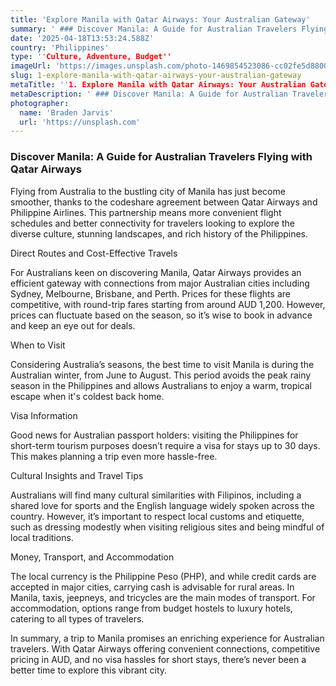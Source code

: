```yaml
---
title: 'Explore Manila with Qatar Airways: Your Australian Gateway'
summary: ' ### Discover Manila: A Guide for Australian Travelers Flying with Qatar Airways...'
date: '2025-04-18T13:53:24.588Z'
country: 'Philippines'
type: ''Culture, Adventure, Budget''
imageUrl: 'https://images.unsplash.com/photo-1469854523086-cc02fe5d8800'
slug: 1-explore-manila-with-qatar-airways-your-australian-gateway
metaTitle: ''1. Explore Manila with Qatar Airways: Your Australian Gateway''
metaDescription: ' ### Discover Manila: A Guide for Australian Travelers Flying with Qatar Airways...'
photographer:
  name: 'Braden Jarvis'
  url: 'https://unsplash.com'
---
```


### Discover Manila: A Guide for Australian Travelers Flying with Qatar Airways

Flying from Australia to the bustling city of Manila has just become smoother, thanks to the codeshare agreement between Qatar Airways and Philippine Airlines. This partnership means more convenient flight schedules and better connectivity for travelers looking to explore the diverse culture, stunning landscapes, and rich history of the Philippines.

Direct Routes and Cost-Effective Travels

For Australians keen on discovering Manila, Qatar Airways provides an efficient gateway with connections from major Australian cities including Sydney, Melbourne, Brisbane, and Perth. Prices for these flights are competitive, with round-trip fares starting from around AUD 1,200. However, prices can fluctuate based on the season, so it’s wise to book in advance and keep an eye out for deals.

When to Visit

Considering Australia’s seasons, the best time to visit Manila is during the Australian winter, from June to August. This period avoids the peak rainy season in the Philippines and allows Australians to enjoy a warm, tropical escape when it's coldest back home.

Visa Information

Good news for Australian passport holders: visiting the Philippines for short-term tourism purposes doesn’t require a visa for stays up to 30 days. This makes planning a trip even more hassle-free.

Cultural Insights and Travel Tips

Australians will find many cultural similarities with Filipinos, including a shared love for sports and the English language widely spoken across the country. However, it’s important to respect local customs and etiquette, such as dressing modestly when visiting religious sites and being mindful of local traditions.

Money, Transport, and Accommodation

The local currency is the Philippine Peso (PHP), and while credit cards are accepted in major cities, carrying cash is advisable for rural areas. In Manila, taxis, jeepneys, and tricycles are the main modes of transport. For accommodation, options range from budget hostels to luxury hotels, catering to all types of travelers.

In summary, a trip to Manila promises an enriching experience for Australian travelers. With Qatar Airways offering convenient connections, competitive pricing in AUD, and no visa hassles for short stays, there’s never been a better time to explore this vibrant city.